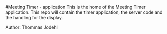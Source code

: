 #Meeting Timer - application
This is the home of the Meeting Timer application. This repo will contain the timer application, the server code and the handling for the display.

Author: Thommas Jodehl
